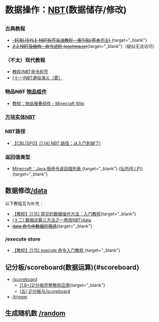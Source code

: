 # 数据操作：[NBT](https://zh.minecraft.wiki/w/NBT%E6%A0%BC%E5%BC%8F)(数据储存/修改)

## 
### 古典教程
  - [~~【CBL|SYL】NBT标签实战教程—索引贴(基本完工)~~ ](/datapack-index/save/78479.html){target="_blank"}
  - [~~2.2 NBT及结构 · 命令进阶 (oschina.io)~~](https://mc-command.oschina.io/command-tutorial/output/common-format/nbt/nbt.html){target="_blank"}（疑似无法访问）
### （不太）现代教程
  - [教程/NBT命令标签](https://zh.minecraft.wiki/w/教程/NBT命令标签)
  - [(十一)NBT通俗演义（雾）](https://www.bilibili.com/opus/947507675726348296)
### ~~物品NBT~~ [物品组件](https://zh.minecraft.wiki/w/%E7%89%A9%E5%93%81%E5%A0%86%E5%8F%A0%E7%BB%84%E4%BB%B6)
  - [教程：物品堆叠组件 - Minecraft Wiki](https://zh.minecraft.wiki/w/Tutorial:%E7%89%A9%E5%93%81%E5%A0%86%E5%8F%A0%E7%BB%84%E4%BB%B6)

### [方块实体NBT](https://zh.minecraft.wiki/w/%E6%96%B9%E5%9D%97%E5%AE%9E%E4%BD%93%E6%95%B0%E6%8D%AE%E6%A0%BC%E5%BC%8F)

### NBT路径
  - [【CBL|SPG】[1.14] NBT 路径：从入门到胡了)](https://github.com/SPGoding/mcbbs-threads/blob/master/tutorials/nbt-path/markdown.md)

### 返回值类型
  - [Minecraft：Java 版命令返回值列表 ](https://spgoding.com/command/2021/03/26/command-result-value.html){target="_blank"} [(坛内(R.I.P))](/datapack-index/save/808124.html){target="_blank"}
## 数据修改[/data](https://zh.minecraft.wiki/w/%E5%91%BD%E4%BB%A4/data) 
以下教程互为补充：
  - [【教程】[1.15] 常见的数据操作方法：入门教程](/datapack-index/save/993805.html){target="_blank"}
  - [(十二) 数据运算三方法之一修改NBT/data](https://www.bilibili.com/read/cv36068052)
  - [~~data 命令中数据的筛选~~](/datapack-index/save/1220434.html){target="_blank"}
### /execute store
  - [【教程】[1.15] execute 命令入门教程 ](/datapack-index/save/989501.html){target="_blank"}
## 记分板/scoreboard(数据运算){#scoreboard}
  - [/scoreboard](https://zh.minecraft.wiki/w/%E5%91%BD%E4%BB%A4/scoreboard)
    - [[1.8+]记分板完整教程应用](/datapack-index/save/274969.html){target="_blank"}
    - [(五) 记分板与/scoreboard](https://www.bilibili.com/read/cv34854289)
  - [/trigger](https://zh.minecraft.wiki/w/%E5%91%BD%E4%BB%A4/trigger)
## 生成随机数 [/random](https://zh.minecraft.wiki/w/命令/random)

